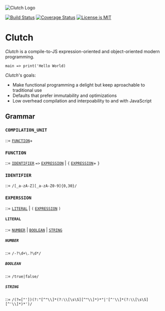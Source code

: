 ![Clutch Logo](https://user-images.githubusercontent.com/168174/45592313-6d608680-b91e-11e8-8edd-f12ee6e74824.png)

[![Build Status](https://travis-ci.org/clutchlang/clutchlang.svg?branch=master)][1]
[![Coverage Status](https://coveralls.io/repos/github/clutchlang/clutchlang/badge.svg?branch=master)][2]
[![License is MIT](https://img.shields.io/github/license/mashape/apistatus.svg)][3]

[1]: https://travis-ci.org/clutchlang/clutchlang
[2]: https://coveralls.io/github/clutchlang/clutchlang?branch=master
[3]: https://choosealicense.com/licenses/mit/

# Clutch

_Clutch_ is a compile-to-JS expression-oriented and object-oriented modern programming.

```
main => print('Hello World)
```

_Clutch_'s goals:

* Make functional programming a delight but keep aproachable to traditional use
* Defaults that prefer immutability and optimizations
* Low overhead compilation and interpoability to and with JavaScript

## Grammar

### `COMPILATION_UNIT`

::= [`FUNCTION`](#function)+

### `FUNCTION`

::= 
 [`IDENTIFIER`](#identifier) `=>`
 [`EXPRESSION`](#expression) | `{` [`EXPRESSION`](#expression)+ `}`

### `IDENTIFIER`

::= `/[_a-zA-Z][_a-zA-Z0-9]{0,30}/`

### `EXPERSSION`

::= 
 [`LITERAL`](#literal) |
 `(` [`EXPRESSION`](#expression) `)`

#### `LITERAL`

::=
[`NUMBER`](#number) |
 [`BOOLEAN`](#boolean) |
 [`STRING`](#string)

##### `NUMBER`

::= `/-?\d+\.?\d*/`

##### `BOOLEAN`

::= `/true|false/`

##### `STRING`

::= `/(?=["'])(?:"[^"\\]*(?:\\[\s\S][^"\\]*)*"|'[^'\\]*(?:\\[\s\S][^'\\]*)*')/`
